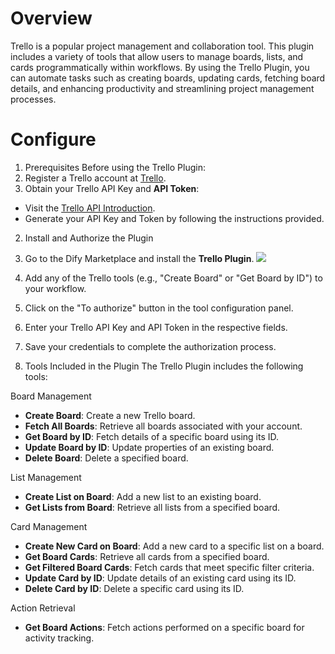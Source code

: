 # Overview
Trello is a popular project management and collaboration tool. This plugin includes a variety of tools that allow users to manage boards, lists, and cards programmatically within workflows. By using the Trello Plugin, you can automate tasks such as creating boards, updating cards, fetching board details, and enhancing productivity and streamlining project management processes.

# Configure
1. Prerequisites
Before using the Trello Plugin:
1. Register a Trello account at [Trello](https://trello.com/).
2. Obtain your Trello API Key and **API Token**:
  - Visit the [Trello API Introduction](https://developer.atlassian.com/cloud/trello/guides/rest-api/api-introduction/).
  - Generate your API Key and Token by following the instructions provided.

2. Install and Authorize the Plugin
1. Go to the Dify Marketplace and install the **Trello Plugin**.
![](./_assets/trello_install.PNG)
2. Add any of the Trello tools (e.g., "Create Board" or "Get Board by ID") to your workflow.
3. Click on the "To authorize" button in the tool configuration panel.
4. Enter your Trello API Key and API Token in the respective fields.
5. Save your credentials to complete the authorization process.

3. Tools Included in the Plugin
The Trello Plugin includes the following tools:

Board Management
- **Create Board**: Create a new Trello board.
- **Fetch All Boards**: Retrieve all boards associated with your account.
- **Get Board by ID**: Fetch details of a specific board using its ID.
- **Update Board by ID**: Update properties of an existing board.
- **Delete Board**: Delete a specified board.

List Management
- **Create List on Board**: Add a new list to an existing board.
- **Get Lists from Board**: Retrieve all lists from a specified board.

Card Management
- **Create New Card on Board**: Add a new card to a specific list on a board.
- **Get Board Cards**: Retrieve all cards from a specified board.
- **Get Filtered Board Cards**: Fetch cards that meet specific filter criteria.
- **Update Card by ID**: Update details of an existing card using its ID.
- **Delete Card by ID**: Delete a specific card using its ID.

Action Retrieval
- **Get Board Actions**: Fetch actions performed on a specific board for activity tracking.